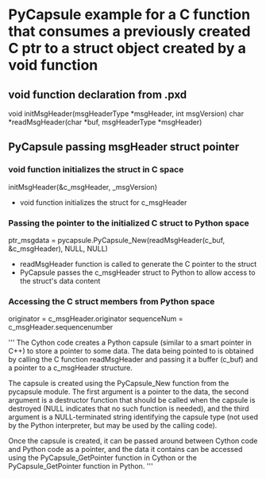 # PyCapsule example for a C function that consumes a previously created C ptr to a struct object created by a void function

## void function declaration from .pxd
void initMsgHeader(msgHeaderType *msgHeader, int msgVersion)
char *readMsgHeader(char *buf, msgHeaderType *msgHeader)

## PyCapsule passing msgHeader struct pointer
### void function initializes the struct in C space
initMsgHeader(&c_msgHeader, _msgVersion)
  - void function initializes the struct for c_msgHeader
  
### Passing the pointer to the initialized C struct to Python space
ptr_msgdata = pycapsule.PyCapsule_New(readMsgHeader(c_buf, &c_msgHeader), NULL, NULL)
  - readMsgHeader function is called to generate the C pointer to the struct
  - PyCapsule passes the c_msgHeader struct to Python to allow access to the struct's data content

### Accessing the C struct members from Python space
originator = c_msgHeader.originator
sequenceNum = c_msgHeader.sequencenumber

'''
The Cython code creates a Python capsule (similar to a smart pointer in C++)
 to store a pointer to some data. The data being pointed to is obtained by
 calling the C function readMsgHeader and passing it a buffer (c_buf) and a
 pointer to a c_msgHeader structure.
 
 The capsule is created using the PyCapsule_New function from the pycapsule
 module. The first argument is a pointer to the data, the second argument is a
 destructor function that should be called when the capsule is destroyed (NULL
 indicates that no such function is needed), and the third argument is a
 NULL-terminated string identifying the capsule type (not used by the Python
 interpreter, but may be used by the calling code).
 
 Once the capsule is created, it can be passed around between Cython code and
 Python code as a pointer, and the data it contains can be accessed using the
 PyCapsule_GetPointer function in Cython or the PyCapsule_GetPointer function
 in Python.
 '''
